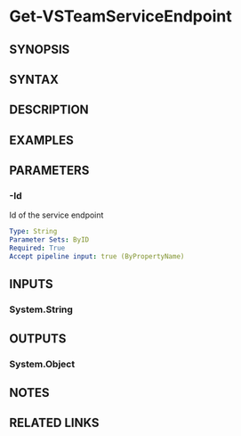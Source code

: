 <!-- #include "./common/header.md" -->

# Get-VSTeamServiceEndpoint

## SYNOPSIS

<!-- #include "./synopsis/Get-VSTeamServiceEndpoint.md" -->

## SYNTAX

## DESCRIPTION

<!-- #include "./synopsis/Get-VSTeamServiceEndpoint.md" -->

## EXAMPLES

## PARAMETERS

<!-- #include "./params/projectName.md" -->

### -Id

Id of the service endpoint

```yaml
Type: String
Parameter Sets: ByID
Required: True
Accept pipeline input: true (ByPropertyName)
```

## INPUTS

### System.String

## OUTPUTS

### System.Object

## NOTES

## RELATED LINKS